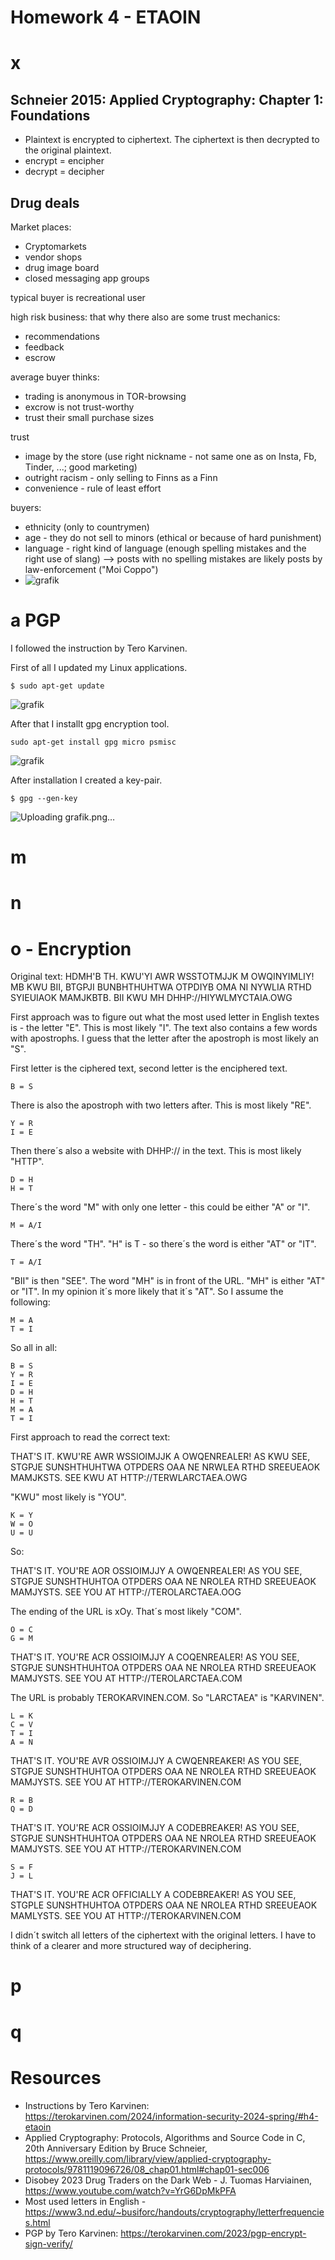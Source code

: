 # Homework 4 - ETAOIN

# x
## Schneier 2015: Applied Cryptography: Chapter 1: Foundations

- Plaintext is encrypted to ciphertext. The ciphertext is then decrypted to the original plaintext.
- encrypt = encipher
- decrypt = decipher

## Drug deals
Market places: 
- Cryptomarkets
- vendor shops
- drug image board
- closed messaging app groups

typical buyer is recreational user

high risk business: that why there also are some trust mechanics: 
- recommendations
- feedback
- escrow

average buyer thinks: 
- trading is anonymous in TOR-browsing
- excrow is not trust-worthy
- trust their small purchase sizes

trust
- image by the store (use right nickname - not same one as on Insta, Fb, Tinder, ...; good marketing)
- outright racism - only selling to Finns as a Finn
- convenience - rule of least effort

buyers: 
- ethnicity (only to countrymen)
- age - they do not sell to minors (ethical or because of hard punishment)
- language - right kind of language (enough spelling mistakes and the right use of slang) --> posts with no spelling mistakes are likely posts by law-enforcement ("Moi Coppo")
- ![grafik](https://github.com/danielginfinland/InformationSecurityCourse/assets/156656492/41cdcda2-4189-4871-8a75-3d2bf0bf7d4b)



# a PGP

I followed the instruction by Tero Karvinen. 

First of all I updated my Linux applications. 

    $ sudo apt-get update

![grafik](https://github.com/danielginfinland/InformationSecurityCourse/assets/156656492/6465a8b1-75aa-4882-a69c-1cb7c58bd557)

After that I installt gpg encryption tool. 

    sudo apt-get install gpg micro psmisc

![grafik](https://github.com/danielginfinland/InformationSecurityCourse/assets/156656492/a4ca041d-598c-4364-9f6a-f8e383f8eb5d)

After installation I created a key-pair. 

    $ gpg --gen-key

![Uploading grafik.png…]()



# m

# n

# o - Encryption
Original text: 
HDMH'B TH. KWU'YI AWR WSSTOTMJJK M OWQINYIMLIY! MB KWU BII, BTGPJI BUNBHTHUHTWA OTPDIYB OMA NI NYWLIA RTHD SYIEUIAOK MAMJKBTB. BII KWU MH DHHP://HIYWLMYCTAIA.OWG

First approach was to figure out what the most used letter in English textes is - the letter "E". This is most likely "I".
The text also contains a few words with apostrophs. I guess that the letter after the apostroph is most likely an "S". 

First letter is the ciphered text, second letter is the enciphered text. 

    B = S

There is also the apostroph with two letters after. This is most likely "RE". 

    Y = R
    I = E

Then there´s also a website with DHHP:// in the text. This is most likely "HTTP".

    D = H
    H = T

There´s the word "M" with only one letter - this could be either "A" or "I". 

    M = A/I

There´s the word "TH". "H" is T - so there´s the word is either "AT" or "IT".

    T = A/I

"BII" is then "SEE". The word "MH" is in front of the URL. "MH" is either "AT" or "IT". In my opinion it´s more likely that it´s "AT". 
So I assume the following: 

    M = A
    T = I

So all in all: 

    B = S
    Y = R
    I = E
    D = H
    H = T
    M = A
    T = I

First approach to read the correct text: 

THAT'S IT. KWU'RE AWR WSSIOIMJJK A OWQENREALER! AS KWU SEE, STGPJE SUNSHTHUHTWA OTPDERS OAA NE NRWLEA RTHD SREEUEAOK MAMJKSTS. SEE KWU AT HTTP://TERWLARCTAEA.OWG

"KWU" most likely is "YOU".

    K = Y
    W = O
    U = U
    
So: 

THAT'S IT. YOU'RE AOR OSSIOIMJJY A OWQENREALER! AS YOU SEE, STGPJE SUNSHTHUHTOA OTPDERS OAA NE NROLEA RTHD SREEUEAOK MAMJYSTS. SEE YOU AT HTTP://TEROLARCTAEA.OOG

The ending of the URL is xOy. That´s most likely "COM".

    O = C
    G = M

THAT'S IT. YOU'RE ACR OSSIOIMJJY A COQENREALER! AS YOU SEE, STGPJE SUNSHTHUHTOA OTPDERS OAA NE NROLEA RTHD SREEUEAOK MAMJYSTS. SEE YOU AT HTTP://TEROLARCTAEA.COM

The URL is probably TEROKARVINEN.COM.
So "LARCTAEA" is "KARVINEN".

    L = K
    C = V
    T = I
    A = N

THAT'S IT. YOU'RE AVR OSSIOIMJJY A CWQENREAKER! AS YOU SEE, STGPJE SUNSHTHUHTOA OTPDERS OAA NE NROLEA RTHD SREEUEAOK MAMJYSTS. SEE YOU AT HTTP://TEROKARVINEN.COM

    R = B
    Q = D

THAT'S IT. YOU'RE ACR OSSIOIMJJY A CODEBREAKER! AS YOU SEE, STGPJE SUNSHTHUHTOA OTPDERS OAA NE NROLEA RTHD SREEUEAOK MAMJYSTS. SEE YOU AT HTTP://TEROKARVINEN.COM   

    S = F
    J = L

THAT'S IT. YOU'RE ACR OFFICIALLY A CODEBREAKER! AS YOU SEE, STGPLE SUNSHTHUHTOA OTPDERS OAA NE NROLEA RTHD SREEUEAOK MAMLYSTS. SEE YOU AT HTTP://TEROKARVINEN.COM 


I didn´t switch all letters of the ciphertext with the original letters. I have to think of a clearer and more structured way of 
deciphering. 

# p

# q

# Resources
- Instructions by Tero Karvinen: https://terokarvinen.com/2024/information-security-2024-spring/#h4-etaoin
- Applied Cryptography: Protocols, Algorithms and Source Code in C, 20th Anniversary Edition by Bruce Schneier, https://www.oreilly.com/library/view/applied-cryptography-protocols/9781119096726/08_chap01.html#chap01-sec006
- Disobey 2023 Drug Traders on the Dark Web - J. Tuomas Harviainen, https://www.youtube.com/watch?v=YrG6DpMkPFA
- Most used letters in English - https://www3.nd.edu/~busiforc/handouts/cryptography/letterfrequencies.html
- PGP by Tero Karvinen: https://terokarvinen.com/2023/pgp-encrypt-sign-verify/
